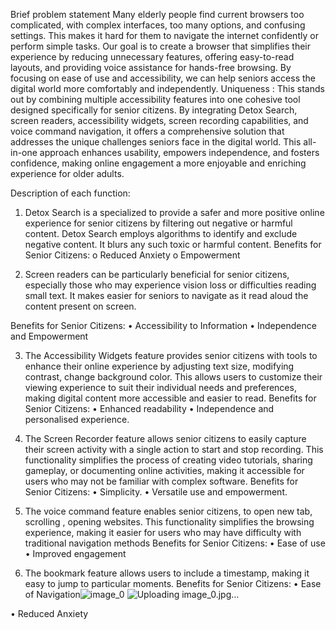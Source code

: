 Brief problem statement 
Many elderly people find current browsers too complicated, with complex interfaces, too many options, and confusing settings. This makes it hard for them to navigate the internet confidently or perform simple tasks. Our goal is to create a browser that simplifies their experience by reducing unnecessary features, offering easy-to-read layouts, and providing voice assistance for hands-free browsing. By focusing on ease of use and accessibility, we can help seniors access the digital world more comfortably and independently.
Uniqueness :
This stands out by combining multiple accessibility features into one cohesive tool designed specifically for senior citizens. By integrating Detox Search, screen readers, accessibility widgets, screen recording capabilities, and voice command navigation, it offers a comprehensive solution that addresses the unique challenges seniors face in the digital world. This all-in-one approach enhances usability, empowers independence, and fosters confidence, making online engagement a more enjoyable and enriching experience for older adults.

Description of each function:
1)	Detox Search is a specialized to provide a safer and more positive online experience for senior citizens by filtering out negative or harmful content. Detox Search employs  algorithms to identify and exclude negative content. It blurs any such toxic or harmful content.
               Benefits for Senior Citizens:
o	Reduced Anxiety
o	Empowerment

2)	 Screen readers can be particularly beneficial for senior citizens, especially those who may experience vision loss or difficulties reading small text. It makes  easier for seniors to navigate as it read aloud the content present on screen. 

Benefits for Senior Citizens:
•	Accessibility to Information
•	Independence and Empowerment


3)	The Accessibility Widgets feature provides senior citizens with tools to enhance their online experience by adjusting text size, modifying contrast, change background color. This allows users to customize their viewing experience to suit their individual needs and preferences, making digital content more accessible and easier to read.
 Benefits for Senior Citizens:
•	Enhanced readability
•	Independence and personalised experience.


4)	The Screen Recorder feature allows senior citizens to easily capture their screen activity with a single action to start and stop recording. This functionality simplifies the process of creating video tutorials, sharing gameplay, or documenting online activities, making it accessible for users who may not be familiar with complex software.
Benefits for Senior Citizens:
•	Simplicity.
•	Versatile use and empowerment.

5)	The voice command feature enables senior citizens, to  open new tab, scrolling , opening websites. This functionality simplifies the browsing experience, making it easier for users who may have difficulty with traditional navigation methods
Benefits for Senior Citizens:
•	Ease of use
•	Improved engagement
6)	The bookmark feature allows users to include a timestamp, making it easy to jump to particular moments.
Benefits for Senior Citizens:
•	Ease of Navigation![image_0](https://github.com/user-attachments/assets/97f4d517-9be4-4286-938b-0816a4ac3e9e)
![Uploading image_0.jpg…]()

•	Reduced Anxiety
     







